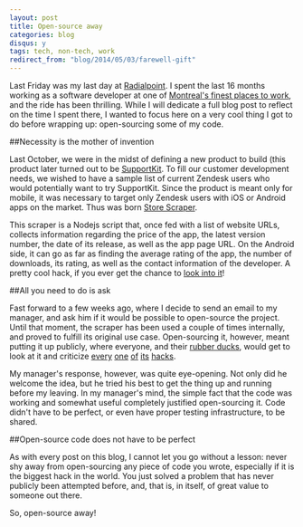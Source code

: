 ```yaml
---
layout: post
title: Open-source away
categories: blog
disqus: y
tags: tech, non-tech, work
redirect_from: "blog/2014/05/03/farewell-gift"
---
```


Last Friday was my last day at [Radialpoint](http://radialpoint.com). I spent the last 16 months working as a software developer at one of [Montreal's finest places to work](http://www.glassdoor.com/Reviews/Radialpoint-Reviews-E11266.htm), and the ride has been thrilling. While I will dedicate a full blog post to reflect on the time I spent there, I wanted to focus here on a very cool thing I got to do before wrapping up: open-sourcing some of my code.

##Necessity is the mother of invention

Last October, we were in the midst of defining a new product to build (this product later turned out to be [SupportKit](https://github.com/radialpoint/SupportKit). To fill our customer development needs, we wished to have a sample list of current Zendesk users who would potentially want to try SupportKit. Since the product is meant only for mobile, it was necessary to target only Zendesk users with iOS or Android apps on the market. Thus was born [Store Scraper](https://github.com/radialpoint/store-scraper). 

This scraper is a Nodejs script that, once fed with a list of website URLs, collects information regarding the price of the app, the latest version number, the date of its release, as well as the app page URL. On the Android side, it can go as far as finding the average rating of the app, the number of downloads, its rating, as well as the contact information of the developer. A pretty cool hack, if you ever get the chance to [look into it](https://github.com/radialpoint/store-scraper)!

##All you need to do is ask

Fast forward to a few weeks ago, where I decide to send an email to my manager, and ask him if it would be possible to open-source the project. Until that moment, the scraper has been used a couple of times internally, and proved to fulfill its original use case. Open-sourcing it, however, meant putting it up publicly, where everyone, and their [rubber ducks](http://c2.com/cgi/wiki?RubberDucking), would get to look at it and criticize [every](https://github.com/radialpoint/store-scraper/blob/master/lib/playStore/index.js#L47) [one](https://github.com/radialpoint/store-scraper/blob/master/lib/playStore/index.js#L91) [of](https://github.com/radialpoint/store-scraper/blob/master/config/config.json#L7) [its](https://github.com/radialpoint/store-scraper/blob/master/lib/query/index.js#L63-L66) [hacks](https://github.com/radialpoint/store-scraper#to-do).

My manager's response, however, was quite eye-opening. Not only did he welcome the idea, but he tried his best to get the thing up and running before my leaving. In my manager's mind, the simple fact that the code was working and somewhat useful completely justified open-sourcing it. Code didn't have to be perfect, or even have proper testing infrastructure, to be shared.

##Open-source code does not have to be perfect

As with every post on this blog, I cannot let you go without a lesson: never shy away from open-sourcing any piece of code you wrote, especially if it is the biggest hack in the world. You just solved a problem that has never publicly been attempted before, and, that is, in itself, of great value to someone out there. 

So, open-source away!


